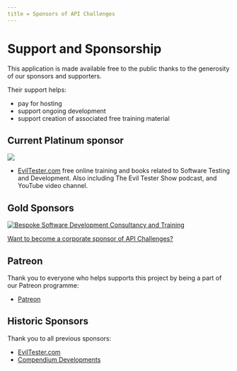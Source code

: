 ```yaml
---
title = Sponsors of API Challenges
---
```


# Support and Sponsorship

This application is made available free to the public thanks to the generosity of our sponsors and supporters.

Their support helps:

- pay for hosting
- support ongoing development
- support creation of associated free training material

## Current Platinum sponsor

[![](https://www.eviltester.com/siteimages/evil_laugh_cleaned_transparent_h300.png)](https://eviltester.com)

- [EvilTester.com](https://eviltester.com) free online training and books related to Software Testing and Development. Also including The Evil Tester Show podcast, and YouTube video channel.

## Gold Sponsors

[![Bespoke Software Development Consultancy and Training](https://compendiumdev.co.uk/images/cut_down_logo_152_171_e.png)](https://compendiumdev.co.uk)

[Want to become a corporate sponsor of API Challenges?](https://eviltester.com/page/sponsor/corporate/)

## Patreon

Thank you to everyone who helps supports this project by being a part of our Patreon programme:

- [Patreon](https://patreon.com/eviltester)

## Historic Sponsors

Thank you to all previous sponsors:

- [EvilTester.com](https://eviltester.com)
- [Compendium Developments](https://compendiumdev.co.uk)
